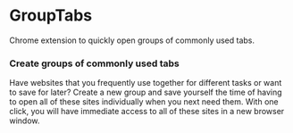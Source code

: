 # GroupTabs
Chrome extension to quickly open groups of commonly used tabs.

### Create groups of commonly used tabs
Have websites that you frequently use together for different tasks or want to save for later? Create a new group and save yourself the time of having to open all of these sites individually when you next need them. With one click, you will have immediate access to all of these sites in a new browser window.
